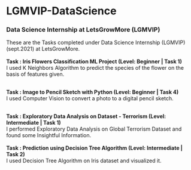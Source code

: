# LGMVIP-DataScience
<h3>
Data Science Internship at LetsGrowMore (LGMVIP) </h3>
These are the Tasks completed under Data Science Internship (LGMVIP) (sept.2021) at LetsGrowMore.
<br><br>
<b>Task : Iris Flowers Classification ML Project (Level: Beginner | Task 1) </b><br>
I used K Neighbors Algorithm to predict the species of the flower on the basis of features given.
<br>
<br>

<b>Task : Image to Pencil Sketch with Python (Level: Beginner | Task 4)</b><br>
I used Computer Vision to convert a photo to a digital pencil sketch.
<br><br>

<b>Task : Exploratory Data Analysis on Dataset - Terrorism (Level: Intermediate | Task 1)</b><br>
I performed Exploratory Data Analysis on Global Terrorism Dataset and found some Insightful Information.
<br><br>
<b>Task : Prediction using Decision Tree  Algorithm (Level: Intermediate | Task 2)</b><br>
I used Decision Tree  Algorithm on Iris dataset and visualized it.

